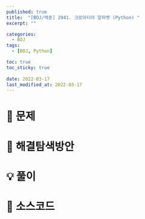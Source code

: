 ```yaml
---
published: true
title:  "[BOJ/백준] 2941. 크로아티아 알파벳 (Python) "
excerpt: ""

categories:
  - BOJ
tags:
  - [BOJ, Python]

toc: true
toc_sticky: true
 
date: 2022-03-17 
last_modified_at: 2022-03-17 
---
```

# 🔎 문제


# 🤔 해결탐색방안


# 💡 풀이

# 📃 소스코드


